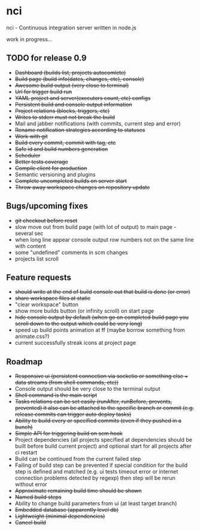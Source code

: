 # nci

nci - Continuous integration server written in node.js

work in progress...

## TODO for release 0.9

* ~~Dashboard (builds list, projects autocomlete)~~
* ~~Build page (build info(dates, changes, etc), console)~~
* ~~Awesome build output (very close to terminal)~~
* ~~Url for trigger build run~~
* ~~YAML project and server(executors count, etc) configs~~
* ~~Persistent build and console output information~~
* ~~Project relations (blocks, triggers, etc)~~
* ~~Writes to stderr must not break the build~~
* Mail and jabber notifications (with commits, current step and error)
* ~~Rename notification strategies according to statuses~~
* ~~Work with git~~
* ~~Build every commit, commit with tag, etc~~
* ~~Safe id and build numbers generation~~
* ~~Scheduler~~
* ~~Better tests coverage~~
* ~~Compile client for production~~
* Semantic versioning and plugins
* ~~Complete uncompleted builds on server start~~
* ~~Throw away workspace changes on repository update~~


## Bugs/upcoming fixes

* ~~git checkout before reset~~
* slow move out from build page (with lot of output) to main page - several sec
* when long line appear console output row numbers not on the same line with
content
* some "undefined" comments in scm changes
* projects list scroll


## Feature requests

* ~~should write at the end of build console out that build is done (or error)~~
* ~~share workspace files at static~~
* "clear workspace" button
* show more builds button (or infinity scroll) on start page
* ~~hide console output by default (when go on completed build page you scroll
down to the output which could be very long)~~
* speed up build points animation at ff (maybe borrow something from animate.css?)
* current successfully streak icons at project page


## Roadmap

* ~~Responsive ui (persistent connection via socketio or something else +
data streams (from shell commands, etc))~~
* Console output should be very close to the terminal output
* ~~Shell command is the main script~~
* ~~Tasks relations can be set easily (runAfter, runBefore, prevents, prevented)
it also can be attached to the specific branch or commit (e.g. release commits
can trigger auto deploy tasks)~~
* ~~Ability to build every or specified commits (even if they pushed in a bunch)~~
* ~~Simple API for triggering build on scm hook~~
* Project dependencies (all projects specified at dependencies should be built
before build current project) and optional start for all projects after ci
restart
* Build can be continued from the current failed step
* Failing of build step can be prevented if special condition for the build step
is defined and matched (e.g. ui tests timeout error or internet connection
problems detected by regexp) then step will be rerun without error
* ~~Approximate remaining build time should be shown~~
* ~~Named build steps~~
* Ability to change build parameters from ui (at least target branch)
* ~~Embedded database (apparently level db)~~
* ~~Lightweight (minimal dependencies)~~
* ~~Cancel build~~
